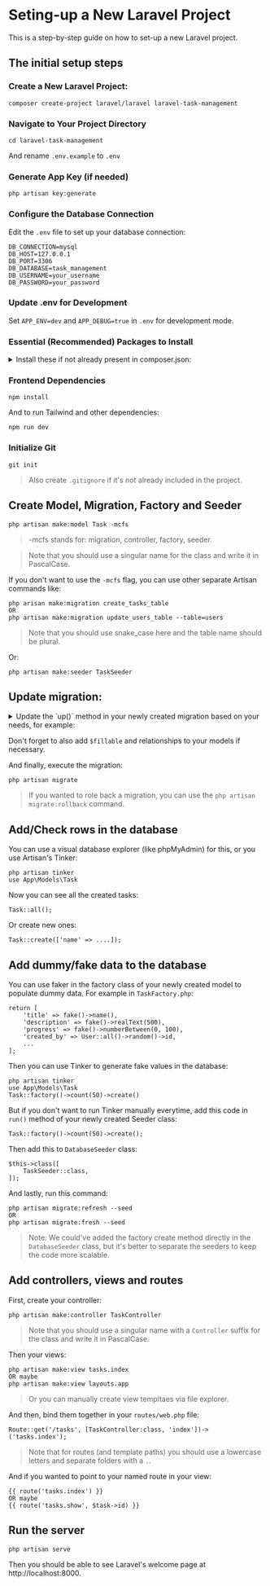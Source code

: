 # Seting-up a New Laravel Project
This is a step-by-step guide on how to set-up a new Laravel project.

## The initial setup steps

### Create a New Laravel Project:
`composer create-project laravel/laravel laravel-task-management`

### Navigate to Your Project Directory
```
cd laravel-task-management
```
And rename `.env.example` to `.env`

### Generate App Key (if needed)
```
php artisan key:generate
```

### Configure the Database Connection
Edit the `.env` file to set up your database connection:
```
DB_CONNECTION=mysql
DB_HOST=127.0.0.1
DB_PORT=3306
DB_DATABASE=task_management
DB_USERNAME=your_username
DB_PASSWORD=your_password
```

### Update .env for Development
Set `APP_ENV=dev` and `APP_DEBUG=true` in `.env` for development mode.

### Essential (Recommended) Packages to Install
<details>
<summary>Install these if not already present in composer.json:</summary>

Tailwind CSS:
Tailwind is already installed in the recent versions of Laravel, and all you need to do is to run `npm run dev`. But if by any reason it's not already installed, follow [these steps](https://tailwindcss.com/docs/installation/using-vite).

Laravel Debugbar:
```
composer require barryvdh/laravel-debugbar --dev
```

Laravel Breeze (lightweight authentication):
```
composer require laravel/breeze --dev
php artisan breeze:install
npm install && npm run dev
php artisan migrate
```

Laravel Sanctum (for API authentication if needed):
```
composer require laravel/sanctum
php artisan vendor:publish --provider="Laravel\Sanctum\SanctumServiceProvider"
```
</details>

### Frontend Dependencies
```
npm install
```

And to run Tailwind and other dependencies:
```
npm run dev
```

### Initialize Git
```
git init
```
> Also create `.gitignore` if it's not already included in the project.

## Create Model, Migration, Factory and Seeder
```
php artisan make:model Task -mcfs
```
> -mcfs stands for: migration, controller, factory, seeder.

> Note that you should use a singular name for the class and write it in PascalCase.

If you don't want to use the `-mcfs` flag, you can use other separate Artisan commands like:
```
php arisan make:migration create_tasks_table
OR
php artisan make:migration update_users_table --table=users
```
> Note that you should use snake_case here and the table name should be plural.

Or:
```
php artisan make:seeder TaskSeeder
```

## Update migration:
<details>
<summary>Update the `up()` method in your newly created migration based on your needs, for example:</summary>

```
public function up(): void
{
	Schema::create('tasks', function (Blueprint $table) {
		$table->id();
		$table->string('title');
		$table->text('description')->nullable();
		// more columns
		$table->timestamps();
	});
}
```
</details>

Don't forget to also add `$fillable` and relationships to your models if necessary.

And finally, execute the migration:
```
php artisan migrate
```
> If you wanted to role back a migration, you can use the `php artisan migrate:rollback` command.

## Add/Check rows in the database
You can use a visual database explorer (like phpMyAdmin) for this, or you use Artisan's Tinker:
```
php artisan tinker
use App\Models\Task
```

Now you can see all the created tasks:
```
Task::all();
```

Or create new ones:
```
Task::create(['name' => ....]);
```

## Add dummy/fake data to the database
You can use faker in the factory class of your newly created model to populate dummy data. For example in `TaskFactory.php`:
```
return [
	'title' => fake()->name(),
	'description' => fake()->realText(500),
	'progress' => fake()->numberBetween(0, 100),
	'created_by' => User::all()->random()->id,
	...
];
```
Then you can use Tinker to generate fake values in the database:
```
php artisan tinker
use App\Models\Task
Task::factory()->count(50)->create()
```

But if you don't want to run Tinker manually everytime, add this code in `run()` method of your newly created Seeder class:
```
Task::factory()->count(50)->create();
```
Then add this to `DatabaseSeeder` class:
```
$this->class([
	TaskSeeder::class,
]);
```
And lastly, run this command:
```
php artisan migrate:refresh --seed
OR
php artisan migrate:fresh --seed
```
> Note: We could've added the factory create method directly in the `DatabaseSeeder` class, but it's better to separate the seeders to keep the code more scalable.

## Add controllers, views and routes
First, create your controller:
```
php artisan make:controller TaskController
```
> Note that you should use a singular name with a `Controller` suffix for the class and write it in PascalCase.

Then your views:
```
php artisan make:view tasks.index
OR maybe
php artisan make:view layouts.app
```
> Or you can manually create view templtaes via file explorer.

And then, bind them together in your `routes/web.php` file:
```
Route::get('/tasks', [TaskController:class, 'index'])->('tasks.index');
```
> Note that for routes (and template paths) you should use a lowercase letters and separate folders with a `.`.

And if you wanted to point to your named route in your view:
```
{{ route('tasks.index') }}
OR maybe
{{ route('tasks.show', $task->id) }}
```

## Run the server
```
php artisan serve
```
Then you should be able to see Laravel's welcome page at http://localhost:8000.
